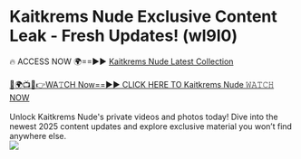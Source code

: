 # Kaitkrems Nude Exclusive Content Leak - Fresh Updates! (wl9l0)

🔥 ACCESS NOW 🌍==►► <a href="https://tinyurl.com/kvy9nzfs" rel="nofollow">Kaitkrems Nude Latest Collection</a>
<br><br>
[🔴🌍📺📱👉WA𝚃CH Now==►► CLICK HERE TO Kaitkrems Nude 𝚆𝙰𝚃𝙲𝙷 NOW](https://tinyurl.com/kvy9nzfs)
<br><br>
Unlock Kaitkrems Nude's private videos and photos today! Dive into the newest 2025 content updates and explore exclusive material you won’t find anywhere else.
<br>
<a href="https://tinyurl.com/kvy9nzfs" rel="nofollow" data-target="animated-image.originalLink"><img src="https://camo.githubusercontent.com/8a4f000d20f83aca3bf7ec5f350d767afa0574a8a352519fd8cfa583a6f93a33/68747470733a2f2f692e696d6775722e636f6d2f644a486b345a712e676966" data-canonical-src="https://i.imgur.com/dJHk4Zq.gif" style="max-width: 100%; display: inline-block;" data-target="animated-image.originalImage"></a>
<br>
